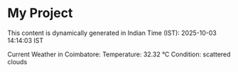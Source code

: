 # My Project

This content is dynamically generated in Indian Time (IST): 2025-10-03 14:14:03 IST


Current Weather in Coimbatore:
Temperature: 32.32 °C
Condition: scattered clouds
